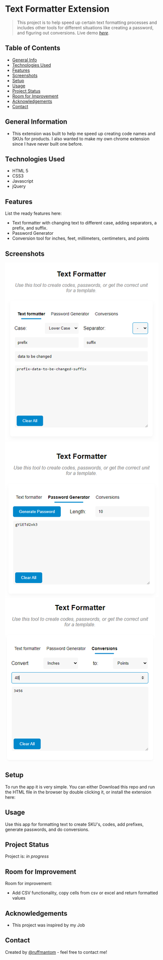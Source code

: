 # Text Formatter Extension
> This project is to help speed up certain text formatting processes and includes other tools for different situations like creating a password, and figuring out conversions.
> Live demo [_here_](https://www.example.com). <!-- If you have the project hosted somewhere, include the link here. -->

## Table of Contents
* [General Info](#general-information)
* [Technologies Used](#technologies-used)
* [Features](#features)
* [Screenshots](#screenshots)
* [Setup](#setup)
* [Usage](#usage)
* [Project Status](#project-status)
* [Room for Improvement](#room-for-improvement)
* [Acknowledgements](#acknowledgements)
* [Contact](#contact)
<!-- * [License](#license) -->


## General Information
- This extension was built to help me speed up creating code names and SKUs for products. I also wanted to make my own chrome extension since I have never built one before.


## Technologies Used
- HTML 5
- CSS3
- Javascript
- jQuery


## Features
List the ready features here:
- Text formatter with changing text to different case, adding separators, a prefix, and suffix. 
- Password Generator
- Conversion tool for inches, feet, millimeters, centimeters, and points


## Screenshots
![Text Formatter Tab](./images/screenshot-1-text-formatter.png)
![Password Generator Tab](./images/screenshot-2-password-gen.png)
![Conversion Tab](./images/screenshot-3-conversion-tab.png)


## Setup
To run the app it is very simple. You can either Download this repo and run the HTML file in the browser by double clicking it, or install the extension here: 


## Usage
Use this app for formatting text to create SKU's, codes, add prefixes, generate passwords, and do conversions.


## Project Status
Project is: _in progress_


## Room for Improvement
Room for improvement:
- Add CSV functionality, copy cells from csv or excel and return formatted values



## Acknowledgements
- This project was inspired by my Job


## Contact
Created by [@ruffmantom](https://github.com/Ruffmantom) - feel free to contact me!